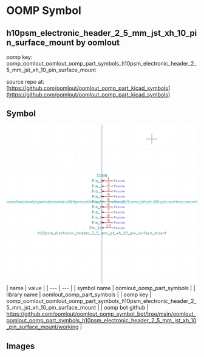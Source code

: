 # OOMP Symbol  
## h10psm_electronic_header_2_5_mm_jst_xh_10_pin_surface_mount  by oomlout  
  
oomp key: oomp_oomlout_oomlout_oomp_part_symbols_h10psm_electronic_header_2_5_mm_jst_xh_10_pin_surface_mount  
  
source repo at: [https://github.com/oomlout/oomlout_oomp_part_kicad_symbols](https://github.com/oomlout/oomlout_oomp_part_kicad_symbols)  
## Symbol  
  
[![working.png](working_600.png)](working.png)  
| name | value | 
| --- | --- | 
| symbol name | oomlout_oomp_part_symbols | 
| library name | oomlout_oomp_part_symbols | 
| oomp key | oomp_oomlout_oomlout_oomp_part_symbols_h10psm_electronic_header_2_5_mm_jst_xh_10_pin_surface_mount | 
| oomp bot github | https://github.com/oomlout/oomlout_oomp_symbol_bot/tree/main/oomlout_oomlout_oomp_part_symbols_h10psm_electronic_header_2_5_mm_jst_xh_10_pin_surface_mount/working | 
## Images  
